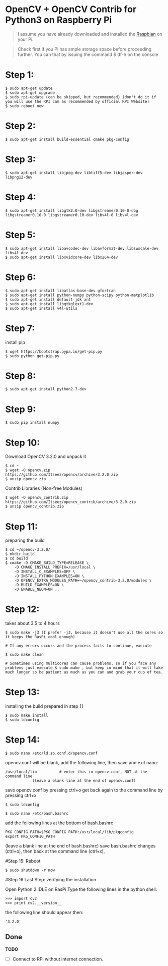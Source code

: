 # OpenCV + OpenCV Contrib for Python3 on Raspberry Pi

> I assume you have already downloaded and installed the [Raspbian](https://www.raspberrypi.org/downloads/raspbian/) on your Pi.

> Check first if you Pi has ample storage space before proceeding further. You can that by issuing the command $ df-h on the console

# Step 1:

	$ sudo apt-get update
	$ sudo apt-get upgrade
	$ sudo rpi-update (can be skipped, but recommended) (don't do it if you will use the RPI cam as recommended by official RPI Website)
	$ sudo reboot now

# Step 2:

	$ sudo apt-get install build-essential cmake pkg-config

# Step 3:

	$ sudo apt-get install libjpeg-dev libtiff5-dev libjasper-dev libpng12-dev

# Step 4:

	$ sudo apt-get install libgtk2.0-dev libgstreamer0.10-0-dbg libgstreamer0.10-0 libgstreamer0.10-dev libv4l-0 libv4l-dev

# Step 5:

	$ sudo apt-get install libavcodec-dev libavformat-dev libswscale-dev libv4l-dev
	$ sudo apt-get install libxvidcore-dev libx264-dev

# Step 6:

	$ sudo apt-get install libatlas-base-dev gfortran
	$ sudo apt-get install python-numpy python-scipy python-matplotlib
	$ sudo apt-get install default-jdk ant
	$ sudo apt-get install libgtkglext1-dev
	$ sudo apt-get install v4l-utils

# Step 7:
install pip

	$ wget https://bootstrap.pypa.io/get-pip.py
	$ sudo python get-pip.py

# Step 8:

	$ sudo apt-get install python2.7-dev

# Step 9:

	$ sudo pip install numpy

# Step 10:
Download OpenCV 3.2.0 and unpack it

	$ cd ~
	$ wget -O opencv.zip https://github.com/Itseez/opencv/archive/3.2.0.zip
	$ unzip opencv.zip

Contrib Libraries (Non-free Modules)

	$ wget -O opencv_contrib.zip https://github.com/Itseez/opencv_contrib/archive/3.2.0.zip
	$ unzip opencv_contrib.zip

# Step 11:
preparing the build

	$ cd ~/opencv-3.2.0/
	$ mkdir build
	$ cd build
	$ cmake -D CMAKE_BUILD_TYPE=RELEASE \
		-D CMAKE_INSTALL_PREFIX=/usr/local \
		-D INSTALL_C_EXAMPLES=OFF \
		-D INSTALL_PYTHON_EXAMPLES=ON \
		-D OPENCV_EXTRA_MODULES_PATH=~/opencv_contrib-3.2.0/modules \
		-D BUILD_EXAMPLES=ON \
		-D ENABLE_NEON=ON ..

# Step 12:
takes about 3.5 to 4 hours

	$ sudo make -j3 (I prefer -j3, because it doesn't use all the cores so it keeps the RasPi cool enough)
	
	# If any errors occurs and the process fails to continue, execute
	
	$ sudo make clean
	
	# Sometimes using multicores can cause problems, so if you face any problems just execute $ sudo make , but keep in mind that it will take much longer so be patient as much as you can and grab your cup of tea.

# Step 13:
installing the build prepared in step 11

	$ sudo make install
	$ sudo ldconfig

# Step 14:

	$ sudo nano /etc/ld.so.conf.d/opencv.conf

opencv.conf will be blank, add the following line, then save and exit nano:

	/usr/local/lib          # enter this in opencv.conf, NOT at the command line
				(leave a blank line at the end of opencv.conf)


save opencv.conf by pressing ctrl+o
get back again to the command line by pressing ctrl+x

	$ sudo ldconfig

	$ sudo nano /etc/bash.bashrc

add the following lines at the bottom of bash.bashrc

	PKG_CONFIG_PATH=$PKG_CONFIG_PATH:/usr/local/lib/pkgconfig       
	export PKG_CONFIG_PATH

(leave a blank line at the end of bash.bashrc)
save bash.bashrc changes (ctrl+o), then back at the command line (ctrl+x), 

#Step 15:
Reboot

	$ sudo shutdown -r now

#Step 16 Last Step:
verifying the installation

Open Python 2 IDLE on RasPi
Type the following lines in the python shell:

	>>> import cv2
	>>> print cv2.__version__

the following line should appear then:

	'3.2.0'
## Done

**TODO**
- [ ] Connect to RPi without internet connection.

